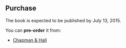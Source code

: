 <!-- Purchase -->
<section id="purchase">
  <div class="page-header">
    <h2>Purchase</h2>
  </div>
  <div class="row">
    <div class="span10 offset1">
      <p>The book is expected to be published by July 13, 2015.</p>
      <p>You can <strong>pre-order</strong> it from:</p>
      <ul>
       <li><a href="http://www.crcpress.com/product/isbn/9781466504394">Chapman &amp; Hall</a></li>
      </ul>
      <br><br><br><br>
    </div>
  </div>
</section>